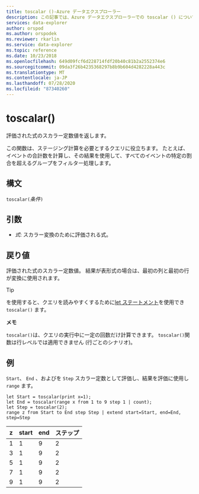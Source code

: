 ```yaml
---
title: toscalar ()-Azure データエクスプローラー
description: この記事では、Azure データエクスプローラーでの toscalar () について説明します。
services: data-explorer
author: orspod
ms.author: orspodek
ms.reviewer: rkarlin
ms.service: data-explorer
ms.topic: reference
ms.date: 10/23/2018
ms.openlocfilehash: 649d09fcf6d228714fdf20b40c81b2a2552374e6
ms.sourcegitcommit: 09da3f26b4235368297b8b9b604d4282228a443c
ms.translationtype: MT
ms.contentlocale: ja-JP
ms.lasthandoff: 07/28/2020
ms.locfileid: "87340260"
---
```

# <a name="toscalar"></a>toscalar()

評価された式のスカラー定数値を返します。 

この関数は、ステージング計算を必要とするクエリに役立ちます。 たとえば、イベントの合計数を計算し、その結果を使用して、すべてのイベントの特定の割合を超えるグループをフィルター処理します。

## <a name="syntax"></a>構文

`toscalar(`*条件*`)`

## <a name="arguments"></a>引数

* *式*: スカラー変換のために評価される式。

## <a name="returns"></a>戻り値

評価された式のスカラー定数値。
結果が表形式の場合は、最初の列と最初の行が変換に使用されます。

> [!TIP]
> を使用すると、クエリを読みやすくするために[let ステートメント](letstatement.md)を使用でき `toscalar()` ます。

**メモ**

`toscalar()`は、クエリの実行中に一定の回数だけ計算できます。
`toscalar()`関数は行レベルでは適用できません (行ごとのシナリオ)。

## <a name="examples"></a>例

`Start`、 `End` 、およびを `Step` スカラー定数として評価し、結果を評価に使用し `range` ます。

```kusto
let Start = toscalar(print x=1);
let End = toscalar(range x from 1 to 9 step 1 | count);
let Step = toscalar(2);
range z from Start to End step Step | extend start=Start, end=End, step=Step
```

|z|start|end|ステップ|
|---|---|---|---|
|1|1|9|2|
|3|1|9|2|
|5|1|9|2|
|7|1|9|2|
|9|1|9|2|
